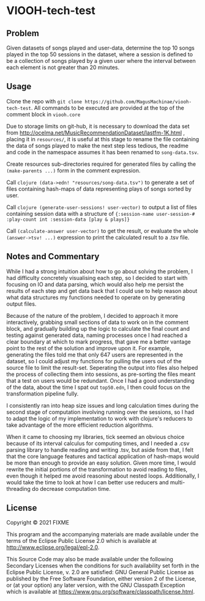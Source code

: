 # VIOOH-tech-test

## Problem
Given datasets of songs played and user-data, determine the top 10 songs played in the top 50 sessions
in the dataset, where a session is defined to be a collection of songs played by a given user where the interval between each element is not greater than 20 minutes.

## Usage

Clone the repo with ```git clone https://github.com/MagusMachinae/viooh-tech-test```. All
commands to be executed are provided at the top of the comment block in ```viooh.core```

Due to storage limits on git-hub, it is necessary to download the data set from
http://ocelma.net/MusicRecommendationDataset/lastfm-1K.html
, placing it in ```resources/```, it is useful at this stage to rename the file containing the data of songs played to make the next step less tedious, the readme and code in the namespace assumes it has been renamed to ```song-data.tsv```.

Create resources sub-directories required for generated files by calling the ```(make-parents ...)``` form in the comment expression.

Call ```clojure (data->edn! "resources/song-data.tsv")``` to generate a set of files containing hash-maps of data representing plays of songs sorted by user.

Call ```clojure (generate-user-sessions! user-vector)``` to output a list of files containing session data with a structure of ```{:session-name user-session-# :play-count int :session-data [play & plays]}```

Call ```(calculate-answer user-vector)``` to get the result, or evaluate the whole ```(answer->tsv! ...)``` expression to print the calculated result to a .tsv file.

## Notes and Commentary
While I had a strong intuition about how to go about solving the problem, I had difficulty concretely visualising each step, so I decided to start with focusing on IO and data parsing, which would also help me persist the results of each step and get data back that I could use to help reason about what data structures my functions needed to operate on by generating output files.

Because of the nature of the problem, I decided to approach it more interactively, grabbing small sections of data to work on in the comment block, and gradually building up the logic to calculate the final count and testing against generated data, naming processes once I had reached a clear boundary at which to mark progress, that gave me a better vantage point to the rest of the solution and improve upon it. For example, generating the files told me that only 647 users are represented in the dataset, so I could adjust my functions for pulling the users out of the source file to limit the result-set. Seperating the output into files also helped the process of collecting them into sessions, as pre-sorting the files meant that a test on users would be redundant. Once I had a good understanding of the data, about the time I spat out ```top50.edn```, I then could focus on the transformation pipeline fully.

I consistently ran into heap size issues and long calculation times during the second stage of computation involving running over the sessions, so I had to adapt the logic of my implementation to work with clojure's reducers to take advantage of the more efficient reduction algorithms.

When it came to choosing my libraries, tick seemed an obvious choice because of its interval calculus for computing times, and I needed a .csv parsing library to handle reading and writing .tsv, but aside from that, I felt that the core language features and tactical application of hash-maps would be more than enough to provide an easy solution. Given more time, I would rewrite the initial portions of the transformation to avoid reading to files, even though it helped me avoid reasoning about nested loops. Additionally, I would take the time to look at how I can better use reducers and multi-threading do decrease computation time.



## License

Copyright © 2021 FIXME

This program and the accompanying materials are made available under the
terms of the Eclipse Public License 2.0 which is available at
http://www.eclipse.org/legal/epl-2.0.

This Source Code may also be made available under the following Secondary
Licenses when the conditions for such availability set forth in the Eclipse
Public License, v. 2.0 are satisfied: GNU General Public License as published by
the Free Software Foundation, either version 2 of the License, or (at your
option) any later version, with the GNU Classpath Exception which is available
at https://www.gnu.org/software/classpath/license.html.
